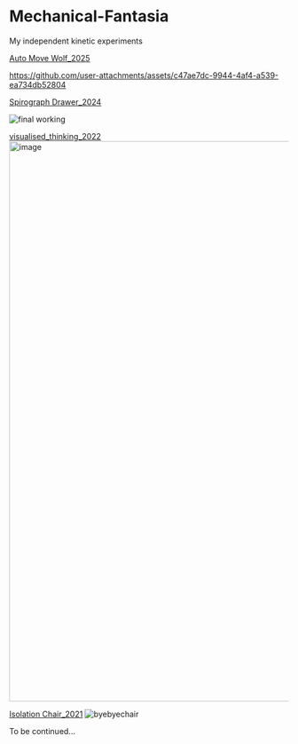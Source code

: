 # Mechanical-Fantasia
My independent kinetic experiments

[Auto Move Wolf_2025](Projects/the_wolf.md)


https://github.com/user-attachments/assets/c47ae7dc-9944-4af4-a539-ea734db52804


[Spirograph Drawer_2024](Projects/auto_spirograph.md)

![final working](https://github.com/user-attachments/assets/8861231e-e96b-4a08-ad33-9d4d7eb2ac16)

[visualised_thinking_2022](Projects/visualised_thinking.md)
<img width="1522" height="1010" alt="image" src="https://github.com/user-attachments/assets/a028b846-6a92-4629-bd19-bff2ed85aea2" />

[Isolation Chair_2021](Projects/isolation_chair.md)
![byebyechair](https://github.com/user-attachments/assets/97cf7a1b-5689-4e4a-843c-0d1464babd8b)


To be continued...
